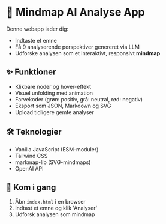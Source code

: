 # 🧠 Mindmap AI Analyse App

Denne webapp lader dig:

- Indtaste et emne
- Få 9 analyserende perspektiver genereret via LLM
- Udforske analysen som et interaktivt, responsivt **mindmap**

## ✨ Funktioner

- Klikbare noder og hover-effekt
- Visuel unfolding med animation
- Farvekoder (grøn: positiv, grå: neutral, rød: negativ)
- Eksport som JSON, Markdown og SVG
- Upload tidligere gemte analyser

## 🛠 Teknologier

- Vanilla JavaScript (ESM-moduler)
- Tailwind CSS
- markmap-lib (SVG-mindmaps)
- OpenAI API

## 🚀 Kom i gang

1. Åbn `index.html` i en browser
2. Indtast et emne og klik 'Analyser'
3. Udforsk analysen som mindmap
